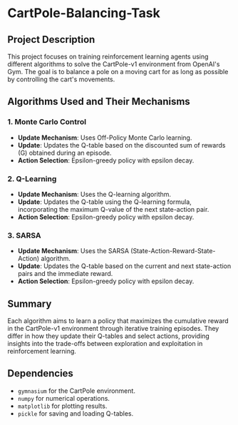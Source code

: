 # CartPole-Balancing-Task

## Project Description

This project focuses on training reinforcement learning agents using different algorithms to solve the CartPole-v1 environment from OpenAI's Gym. The goal is to balance a pole on a moving cart for as long as possible by controlling the cart's movements.

## Algorithms Used and Their Mechanisms

### 1. Monte Carlo Control

- **Update Mechanism**: Uses Off-Policy Monte Carlo learning.
- **Update**: Updates the Q-table based on the discounted sum of rewards (G) obtained during an episode.
- **Action Selection**: Epsilon-greedy policy with epsilon decay.

### 2. Q-Learning

- **Update Mechanism**: Uses the Q-learning algorithm.
- **Update**: Updates the Q-table using the Q-learning formula, incorporating the maximum Q-value of the next state-action pair.
- **Action Selection**: Epsilon-greedy policy with epsilon decay.

### 3. SARSA

- **Update Mechanism**: Uses the SARSA (State-Action-Reward-State-Action) algorithm.
- **Update**: Updates the Q-table based on the current and next state-action pairs and the immediate reward.
- **Action Selection**: Epsilon-greedy policy with epsilon decay.

## Summary

Each algorithm aims to learn a policy that maximizes the cumulative reward in the CartPole-v1 environment through iterative training episodes. They differ in how they update their Q-tables and select actions, providing insights into the trade-offs between exploration and exploitation in reinforcement learning.

## Dependencies

- `gymnasium` for the CartPole environment.
- `numpy` for numerical operations.
- `matplotlib` for plotting results.
- `pickle` for saving and loading Q-tables.


